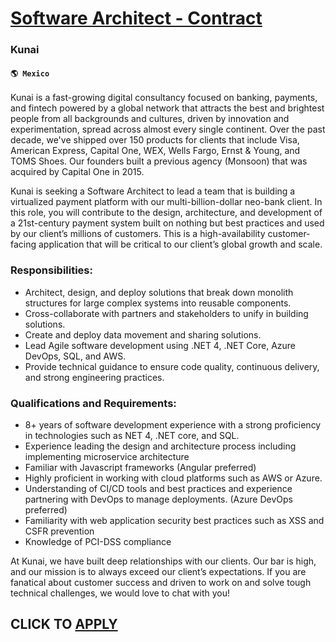 # [Software Architect - Contract](https://www.remotewlb.com/apply/software-architect-contract)  
### Kunai  
#### `🌎 Mexico`  

Kunai is a fast-growing digital consultancy focused on banking, payments, and fintech powered by a global network that attracts the best and brightest people from all backgrounds and cultures, driven by innovation and experimentation, spread across almost every single continent. Over the past decade, we've shipped over 150 products for clients that include Visa, American Express, Capital One, WEX, Wells Fargo, Ernst & Young, and TOMS Shoes. Our founders built a previous agency (Monsoon) that was acquired by Capital One in 2015.

Kunai is seeking a Software Architect to lead a team that is building a virtualized payment platform with our multi-billion-dollar neo-bank client. In this role, you will contribute to the design, architecture, and development of a 21st-century payment system built on nothing but best practices and used by our client’s millions of customers. This is a high-availability customer-facing application that will be critical to our client’s global growth and scale.  

### Responsibilities:

  * Architect, design, and deploy solutions that break down monolith structures for large complex systems into reusable components.
  * Cross-collaborate with partners and stakeholders to unify in building solutions.
  * Create and deploy data movement and sharing solutions.
  * Lead Agile software development using .NET 4, .NET Core, Azure DevOps, SQL, and AWS.
  * Provide technical guidance to ensure code quality, continuous delivery, and strong engineering practices.

### Qualifications and Requirements:

  * 8+ years of software development experience with a strong proficiency in technologies such as NET 4, .NET core, and SQL.
  * Experience leading the design and architecture process including implementing microservice architecture
  * Familiar with Javascript frameworks (Angular preferred)
  * Highly proficient in working with cloud platforms such as AWS or Azure.
  * Understanding of CI/CD tools and best practices and experience partnering with DevOps to manage deployments. (Azure DevOps preferred)
  * Familiarity with web application security best practices such as XSS and CSFR prevention
  * Knowledge of PCI-DSS compliance

At Kunai, we have built deep relationships with our clients. Our bar is high, and our mission is to always exceed our client’s expectations. If you are fanatical about customer success and driven to work on and solve tough technical challenges, we would love to chat with you!

  
## CLICK TO [APPLY](https://www.remotewlb.com/apply/software-architect-contract)

